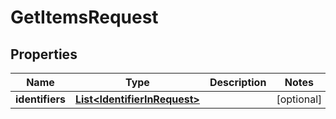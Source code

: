
# GetItemsRequest

## Properties
Name | Type | Description | Notes
------------ | ------------- | ------------- | -------------
**identifiers** | [**List&lt;IdentifierInRequest&gt;**](IdentifierInRequest.md) |  |  [optional]



